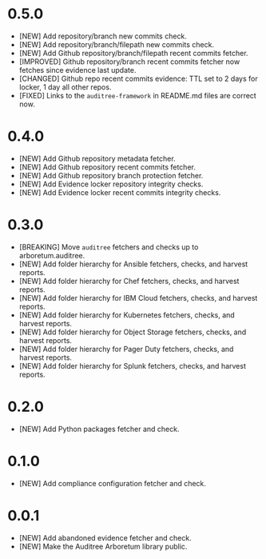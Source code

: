 # 0.5.0

- [NEW] Add repository/branch new commits check.
- [NEW] Add repository/branch/filepath new commits check.
- [NEW] Add Github repository/branch/filepath recent commits fetcher.
- [IMPROVED] Github repository/branch recent commits fetcher now fetches since evidence last update.
- [CHANGED] Github repo recent commits evidence: TTL set to 2 days for locker, 1 day all other repos.
- [FIXED] Links to the `auditree-framework` in README.md files are correct now.

# 0.4.0

- [NEW] Add Github repository metadata fetcher.
- [NEW] Add Github repository recent commits fetcher.
- [NEW] Add Github repository branch protection fetcher.
- [NEW] Add Evidence locker repository integrity checks.
- [NEW] Add Evidence locker recent commits integrity checks.

# 0.3.0

- [BREAKING] Move `auditree` fetchers and checks up to arboretum.auditree.
- [NEW] Add folder hierarchy for Ansible fetchers, checks, and harvest reports.
- [NEW] Add folder hierarchy for Chef fetchers, checks, and harvest reports.
- [NEW] Add folder hierarchy for IBM Cloud fetchers, checks, and harvest reports.
- [NEW] Add folder hierarchy for Kubernetes fetchers, checks, and harvest reports.
- [NEW] Add folder hierarchy for Object Storage fetchers, checks, and harvest reports.
- [NEW] Add folder hierarchy for Pager Duty fetchers, checks, and harvest reports.
- [NEW] Add folder hierarchy for Splunk fetchers, checks, and harvest reports.

# 0.2.0

- [NEW] Add Python packages fetcher and check.

# 0.1.0

- [NEW] Add compliance configuration fetcher and check.

# 0.0.1

- [NEW] Add abandoned evidence fetcher and check.
- [NEW] Make the Auditree Arboretum library public.
